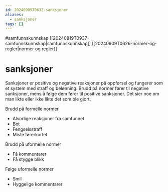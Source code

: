 ```yaml
---
id: 20240909T0632-sanksjoner
aliases:
  - sanksjoner
tags: []
---
```


#samfunnskunnskap [[20240819T0937-samfunnskunnskap|samfunnskunnskap]] [[20240909T0626-normer-og-regler|normer og regler]]

# sanksjoner

Sanksjoner er positive og negative reaksjoner på oppførsel og fungerer som et system med straff og belønning. Brudd på normer fører til negative sanksjoner, mens å følge dem fører til positive sanksjoner. Det sier noe om man likte eller ikke likte det som ble gjort.

Brudd på formelle normer

- Alvorlige reaksjoner fra samfunnet
- Bot
- Fengselsstraff
- Miste førerkortet

Brudd på uformelle normer

- Få kommentarer
- Få stygge blikk

Følge uformelle normer

- Smil
- Hyggelige kommentarer
